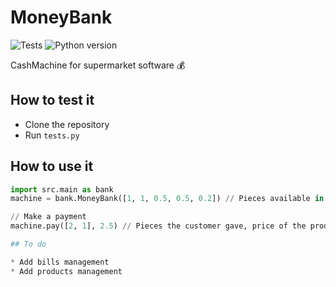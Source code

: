 # MoneyBank

![Tests](https://github.com/dimensi0n/MoneyBank/workflows/Python%20application/badge.svg)
![Python version](https://img.shields.io/badge/Python%20version-3.8-yellow)

CashMachine for supermarket software 💰

## How to test it

* Clone the repository
* Run `tests.py`

## How to use it

```python
import src.main as bank
machine = bank.MoneyBank([1, 1, 0.5, 0.5, 0.2]) // Pieces available in your cash machine

// Make a payment
machine.pay([2, 1], 2.5) // Pieces the customer gave, price of the product

## To do

* Add bills management
* Add products management
